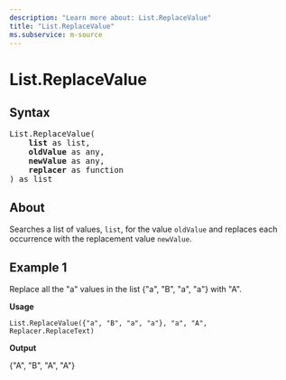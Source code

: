 ```yaml
---
description: "Learn more about: List.ReplaceValue"
title: "List.ReplaceValue"
ms.subservice: m-source
---
```

# List.ReplaceValue

## Syntax

<pre>
List.ReplaceValue(
    <b>list</b> as list,
    <b>oldValue</b> as any,
    <b>newValue</b> as any,
    <b>replacer</b> as function
) as list
</pre>
  
## About

Searches a list of values, `list`, for the value `oldValue` and replaces each occurrence with the replacement value `newValue`.

## Example 1

Replace all the "a" values in the list {"a", "B", "a", "a"} with "A".

**Usage**

```powerquery-m
List.ReplaceValue({"a", "B", "a", "a"}, "a", "A", Replacer.ReplaceText)
```

**Output**

{"A", "B", "A", "A"}
